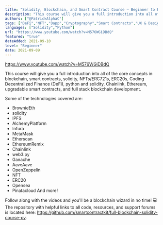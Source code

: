 ```yaml
---
title: "Solidity, Blockchain, and Smart Contract Course – Beginner to Expert Python Tutorial"
description: "This course will give you a full introduction into all of the core concepts in blockchain, smart contracts, solidity, NFTs/ERC721s, upgrades, and more."
authors: ["@PatrickAlphaC"]
tags: ["DeFi","NFT","Dapp","Cryptography","Smart Contracts","UX & Design","Storage"]
languages: ["Solidity","Python"]
url: "https://www.youtube.com/watch?v=M576WGiDBdQ"
featured: "true"
dateAdded: 2021-09-10
level: "Beginner"
date: 2021-09-09
---
```


https://www.youtube.com/watch?v=M576WGiDBdQ

This course will give you a full introduction into all of the core concepts in blockchain, smart contracts, solidity, NFTs/ERC721s, ERC20s, Coding Decentralized Finance (DeFi), python and solidity, Chainlink, Ethereum, upgradable smart contracts, and full stack blockchain development.   

Some of the technologies covered are:
- BrownieEth
- solidity
- IPFS
- AlchemyPlatform
- Infura
- MetaMask
- Etherscan
- EthereumRemix
- Chainlink
- web3.py
- Ganache
- AaveAave
- OpenZeppelin
- NFT 
- ERC20 
- Opensea
- Pinatacloud
 And more!

Follow along with the videos and you'll be a blockchain wizard in no time!  💻 The repository with helpful links to all code, resources, and support forums is located here: https://github.com/smartcontractkit/full-blockchain-solidity-course-py.